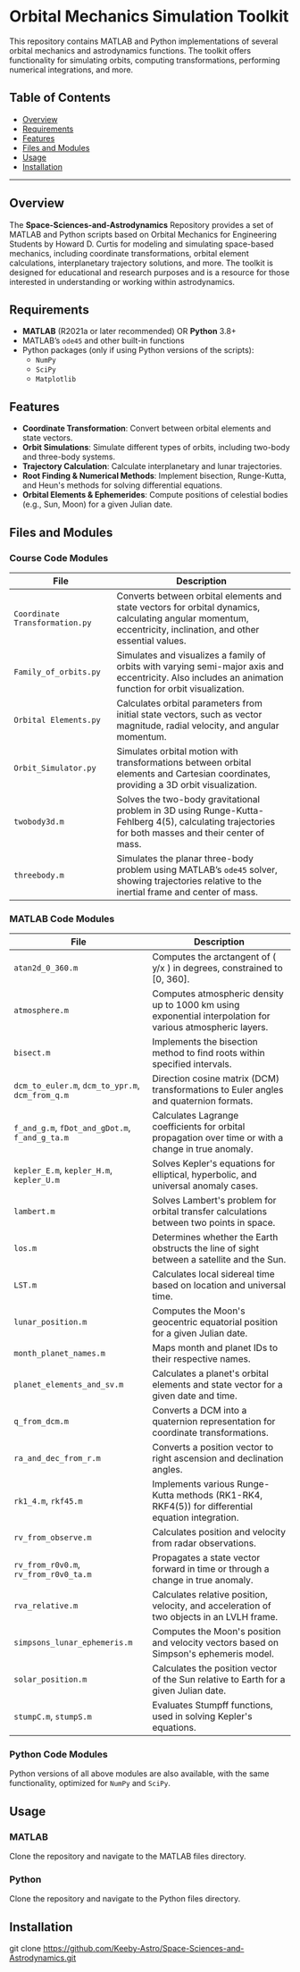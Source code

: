 # Orbital Mechanics Simulation Toolkit

This repository contains MATLAB and Python implementations of several orbital mechanics and astrodynamics functions. The toolkit offers functionality for simulating orbits, computing transformations, performing numerical integrations, and more.

## Table of Contents
- [Overview](#overview)
- [Requirements](#requirements)
- [Features](#features)
- [Files and Modules](#files-and-modules)
- [Usage](#usage)
- [Installation](#installation)

---

## Overview
The **Space-Sciences-and-Astrodynamics** Repository provides a set of MATLAB and Python scripts based on Orbital Mechanics for Engineering Students by Howard D. Curtis for modeling and simulating space-based mechanics, including coordinate transformations, orbital element calculations, interplanetary trajectory solutions, and more. The toolkit is designed for educational and research purposes and is a resource for those interested in understanding or working within astrodynamics.

## Requirements
- **MATLAB** (R2021a or later recommended) OR **Python** 3.8+
- MATLAB’s `ode45` and other built-in functions
- Python packages (only if using Python versions of the scripts):
  - `NumPy`
  - `SciPy`
  - `Matplotlib`

## Features
- **Coordinate Transformation**: Convert between orbital elements and state vectors.
- **Orbit Simulations**: Simulate different types of orbits, including two-body and three-body systems.
- **Trajectory Calculation**: Calculate interplanetary and lunar trajectories.
- **Root Finding & Numerical Methods**: Implement bisection, Runge-Kutta, and Heun's methods for solving differential equations.
- **Orbital Elements & Ephemerides**: Compute positions of celestial bodies (e.g., Sun, Moon) for a given Julian date.

## Files and Modules

### Course Code Modules
| File                      | Description |
|---------------------------|-------------|
| `Coordinate Transformation.py` | Converts between orbital elements and state vectors for orbital dynamics, calculating angular momentum, eccentricity, inclination, and other essential values. |
| `Family_of_orbits.py`         | Simulates and visualizes a family of orbits with varying semi-major axis and eccentricity. Also includes an animation function for orbit visualization. |
| `Orbital Elements.py`         | Calculates orbital parameters from initial state vectors, such as vector magnitude, radial velocity, and angular momentum. |
| `Orbit_Simulator.py`          | Simulates orbital motion with transformations between orbital elements and Cartesian coordinates, providing a 3D orbit visualization. |
| `twobody3d.m`                 | Solves the two-body gravitational problem in 3D using Runge-Kutta-Fehlberg 4(5), calculating trajectories for both masses and their center of mass. |
| `threebody.m`                 | Simulates the planar three-body problem using MATLAB’s `ode45` solver, showing trajectories relative to the inertial frame and center of mass. |

### MATLAB Code Modules
| File                     | Description |
|--------------------------|-------------|
| `atan2d_0_360.m`         | Computes the arctangent of \( y/x \) in degrees, constrained to [0, 360]. |
| `atmosphere.m`           | Computes atmospheric density up to 1000 km using exponential interpolation for various atmospheric layers. |
| `bisect.m`               | Implements the bisection method to find roots within specified intervals. |
| `dcm_to_euler.m`, `dcm_to_ypr.m`, `dcm_from_q.m` | Direction cosine matrix (DCM) transformations to Euler angles and quaternion formats. |
| `f_and_g.m`, `fDot_and_gDot.m`, `f_and_g_ta.m` | Calculates Lagrange coefficients for orbital propagation over time or with a change in true anomaly. |
| `kepler_E.m`, `kepler_H.m`, `kepler_U.m` | Solves Kepler's equations for elliptical, hyperbolic, and universal anomaly cases. |
| `lambert.m`              | Solves Lambert's problem for orbital transfer calculations between two points in space. |
| `los.m`                  | Determines whether the Earth obstructs the line of sight between a satellite and the Sun. |
| `LST.m`                  | Calculates local sidereal time based on location and universal time. |
| `lunar_position.m`       | Computes the Moon's geocentric equatorial position for a given Julian date. |
| `month_planet_names.m`   | Maps month and planet IDs to their respective names. |
| `planet_elements_and_sv.m` | Calculates a planet's orbital elements and state vector for a given date and time. |
| `q_from_dcm.m`           | Converts a DCM into a quaternion representation for coordinate transformations. |
| `ra_and_dec_from_r.m`    | Converts a position vector to right ascension and declination angles. |
| `rk1_4.m`, `rkf45.m`     | Implements various Runge-Kutta methods (RK1-RK4, RKF4(5)) for differential equation integration. |
| `rv_from_observe.m`      | Calculates position and velocity from radar observations. |
| `rv_from_r0v0.m`, `rv_from_r0v0_ta.m` | Propagates a state vector forward in time or through a change in true anomaly. |
| `rva_relative.m`         | Calculates relative position, velocity, and acceleration of two objects in an LVLH frame. |
| `simpsons_lunar_ephemeris.m` | Computes the Moon's position and velocity vectors based on Simpson's ephemeris model. |
| `solar_position.m`       | Calculates the position vector of the Sun relative to Earth for a given Julian date. |
| `stumpC.m`, `stumpS.m`   | Evaluates Stumpff functions, used in solving Kepler's equations. |

### Python Code Modules
Python versions of all above modules are also available, with the same functionality, optimized for `NumPy` and `SciPy`.

## Usage

### MATLAB
Clone the repository and navigate to the MATLAB files directory.

### Python
Clone the repository and navigate to the Python files directory.

## Installation
git clone https://github.com/Keeby-Astro/Space-Sciences-and-Astrodynamics.git
